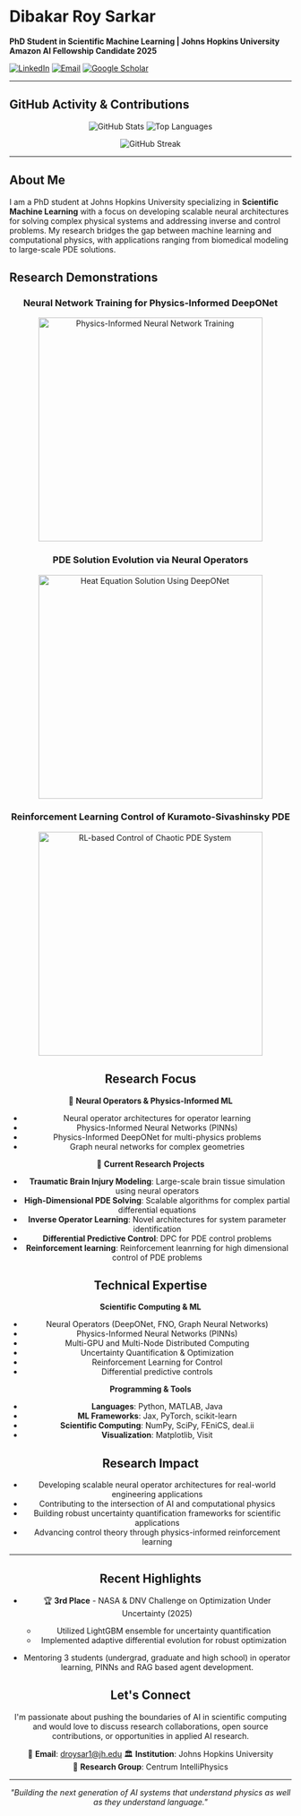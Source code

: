 # Dibakar Roy Sarkar

**PhD Student in Scientific Machine Learning | Johns Hopkins University**  
**Amazon AI Fellowship Candidate 2025**

[![LinkedIn](https://img.shields.io/badge/-LinkedIn-0077B5?style=flat&logo=linkedin&logoColor=white)](https://linkedin.com/in/dibakar-roy-sarkar)
[![Email](https://img.shields.io/badge/-Email-D14836?style=flat&logo=gmail&logoColor=white)](mailto:dibs5019@gmail.com)
[![Google Scholar](https://img.shields.io/badge/-Google%20Scholar-4285F4?style=flat&logo=google-scholar&logoColor=white)](#)

---

## GitHub Activity & Contributions

<div align="center">

![GitHub Stats](https://github-readme-stats.vercel.app/api?username=roydibs&show_icons=true&theme=default&hide_border=true&count_private=true)
![Top Languages](https://github-readme-stats.vercel.app/api/top-langs/?username=roydibs&layout=compact&theme=default&hide_border=true)

![GitHub Streak](https://github-readme-streak-stats.herokuapp.com/?user=roydibs&theme=default&hide_border=true)

</div>

---

## About Me

I am a PhD student at Johns Hopkins University specializing in **Scientific Machine Learning** with a focus on developing scalable neural architectures for solving complex physical systems and addressing inverse and control problems. My research bridges the gap between machine learning and computational physics, with applications ranging from biomedical modeling to large-scale PDE solutions.

## Research Demonstrations

<div align="center">

### Neural Network Training for Physics-Informed DeepONet
<img src="NN_training.gif" width="400" alt="Physics-Informed Neural Network Training">

### PDE Solution Evolution via Neural Operators  
<img src="pde_simulation.gif" width="400" alt="Heat Equation Solution Using DeepONet">

### Reinforcement Learning Control of Kuramoto-Sivashinsky PDE
<img src="rl_control_animation.gif" width="400" alt="RL-based Control of Chaotic PDE System">


## Research Focus

🧠 **Neural Operators & Physics-Informed ML**
- Neural operator architectures for operator learning
- Physics-Informed Neural Networks (PINNs) 
- Physics-Informed DeepONet for multi-physics problems
- Graph neural networks for complex geometries

🔬 **Current Research Projects**
- **Traumatic Brain Injury Modeling**: Large-scale brain tissue simulation using neural operators
- **High-Dimensional PDE Solving**: Scalable algorithms for complex partial differential equations
- **Inverse Operator Learning**: Novel architectures for system parameter identification
- **Differential Predictive Control**: DPC for PDE control problems
- **Reinforcement learning**: Reinforcement leanrning for high dimensional control of PDE problems

## Technical Expertise

**Scientific Computing & ML**
- Neural Operators (DeepONet, FNO, Graph Neural Networks)
- Physics-Informed Neural Networks (PINNs)
- Multi-GPU and Multi-Node Distributed Computing
- Uncertainty Quantification & Optimization
- Reinforcement Learning for Control
- Differential predictive controls

**Programming & Tools**
- **Languages**: Python, MATLAB, Java
- **ML Frameworks**: Jax, PyTorch, scikit-learn
- **Scientific Computing**: NumPy, SciPy, FEniCS, deal.ii
- **Visualization**: Matplotlib, Visit

## Research Impact

- Developing scalable neural operator architectures for real-world engineering applications
- Contributing to the intersection of AI and computational physics
- Building robust uncertainty quantification frameworks for scientific applications
- Advancing control theory through physics-informed reinforcement learning

---

## Recent Highlights

- 🏆 **3rd Place** - NASA & DNV Challenge on Optimization Under Uncertainty (2025)
  - Utilized LightGBM ensemble for uncertainty quantification 
  - Implemented adaptive differential evolution for robust optimization

- Mentoring 3 students (undergrad, graduate and high school) in operator learning, PINNs and RAG based agent development.

## Let's Connect

I'm passionate about pushing the boundaries of AI in scientific computing and would love to discuss research collaborations, open source contributions, or opportunities in applied AI research.

📧 **Email**: droysar1@jh.edu 
🏛️ **Institution**: Johns Hopkins University  
🔬 **Research Group**: Centrum IntelliPhysics

---

<div align="center">

*"Building the next generation of AI systems that understand physics as well as they understand language."*

</div>
